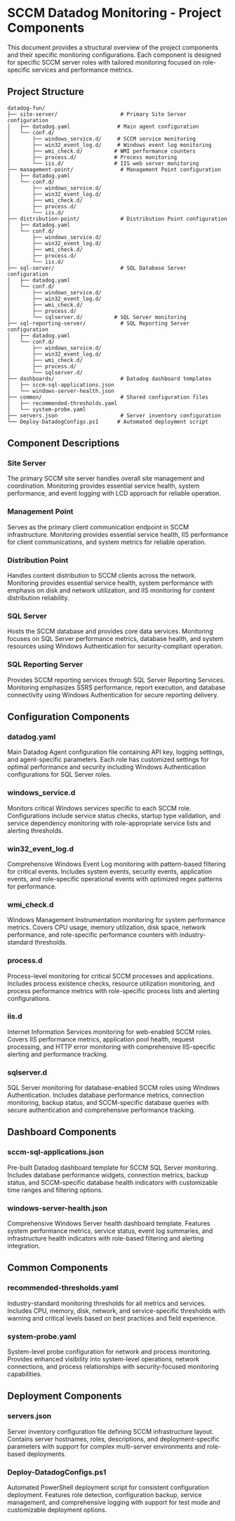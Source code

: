 # SCCM Datadog Monitoring - Project Components

This document provides a structural overview of the project components and their specific monitoring configurations. Each component is designed for specific SCCM server roles with tailored monitoring focused on role-specific services and performance metrics.

## Project Structure

```
datadog-fun/
├── site-server/                    # Primary Site Server configuration
│   ├── datadog.yaml               # Main agent configuration
│   └── conf.d/
│       ├── windows_service.d/     # SCCM service monitoring
│       ├── win32_event_log.d/     # Windows event log monitoring
│       ├── wmi_check.d/          # WMI performance counters
│       ├── process.d/            # Process monitoring
│       └── iis.d/                # IIS web server monitoring
├── management-point/               # Management Point configuration
│   ├── datadog.yaml
│   └── conf.d/
│       ├── windows_service.d/
│       ├── win32_event_log.d/
│       ├── wmi_check.d/
│       ├── process.d/
│       └── iis.d/
├── distribution-point/             # Distribution Point configuration
│   ├── datadog.yaml
│   └── conf.d/
│       ├── windows_service.d/
│       ├── win32_event_log.d/
│       ├── wmi_check.d/
│       ├── process.d/
│       └── iis.d/
├── sql-server/                     # SQL Database Server configuration
│   ├── datadog.yaml
│   └── conf.d/
│       ├── windows_service.d/
│       ├── win32_event_log.d/
│       ├── wmi_check.d/
│       ├── process.d/
│       └── sqlserver.d/          # SQL Server monitoring
├── sql-reporting-server/           # SQL Reporting Server configuration
│   ├── datadog.yaml
│   └── conf.d/
│       ├── windows_service.d/
│       ├── win32_event_log.d/
│       ├── wmi_check.d/
│       ├── process.d/
│       └── sqlserver.d/
├── dashboards/                     # Datadog dashboard templates
│   ├── sccm-sql-applications.json
│   └── windows-server-health.json
├── common/                         # Shared configuration files
│   ├── recommended-thresholds.yaml
│   └── system-probe.yaml
├── servers.json                    # Server inventory configuration
└── Deploy-DatadogConfigs.ps1      # Automated deployment script
```

## Component Descriptions

### Site Server
The primary SCCM site server handles overall site management and coordination. Monitoring provides essential service health, system performance, and event logging with LCD approach for reliable operation.

### Management Point
Serves as the primary client communication endpoint in SCCM infrastructure. Monitoring provides essential service health, IIS performance for client communications, and system metrics for reliable operation.

### Distribution Point
Handles content distribution to SCCM clients across the network. Monitoring provides essential service health, system performance with emphasis on disk and network utilization, and IIS monitoring for content distribution reliability.

### SQL Server
Hosts the SCCM database and provides core data services. Monitoring focuses on SQL Server performance metrics, database health, and system resources using Windows Authentication for security-compliant operation.

### SQL Reporting Server
Provides SCCM reporting services through SQL Server Reporting Services. Monitoring emphasizes SSRS performance, report execution, and database connectivity using Windows Authentication for secure reporting delivery.

## Configuration Components

### datadog.yaml
Main Datadog Agent configuration file containing API key, logging settings, and agent-specific parameters. Each role has customized settings for optimal performance and security including Windows Authentication configurations for SQL Server roles.

### windows_service.d
Monitors critical Windows services specific to each SCCM role. Configurations include service status checks, startup type validation, and service dependency monitoring with role-appropriate service lists and alerting thresholds.

### win32_event_log.d
Comprehensive Windows Event Log monitoring with pattern-based filtering for critical events. Includes system events, security events, application events, and role-specific operational events with optimized regex patterns for performance.

### wmi_check.d
Windows Management Instrumentation monitoring for system performance metrics. Covers CPU usage, memory utilization, disk space, network performance, and role-specific performance counters with industry-standard thresholds.

### process.d
Process-level monitoring for critical SCCM processes and applications. Includes process existence checks, resource utilization monitoring, and process performance metrics with role-specific process lists and alerting configurations.

### iis.d
Internet Information Services monitoring for web-enabled SCCM roles. Covers IIS performance metrics, application pool health, request processing, and HTTP error monitoring with comprehensive IIS-specific alerting and performance tracking.

### sqlserver.d
SQL Server monitoring for database-enabled SCCM roles using Windows Authentication. Includes database performance metrics, connection monitoring, backup status, and SCCM-specific database queries with secure authentication and comprehensive performance tracking.

## Dashboard Components

### sccm-sql-applications.json
Pre-built Datadog dashboard template for SCCM SQL Server monitoring. Includes database performance widgets, connection metrics, backup status, and SCCM-specific database health indicators with customizable time ranges and filtering options.

### windows-server-health.json
Comprehensive Windows Server health dashboard template. Features system performance metrics, service status, event log summaries, and infrastructure health indicators with role-based filtering and alerting integration.

## Common Components

### recommended-thresholds.yaml
Industry-standard monitoring thresholds for all metrics and services. Includes CPU, memory, disk, network, and service-specific thresholds with warning and critical levels based on best practices and field experience.

### system-probe.yaml
System-level probe configuration for network and process monitoring. Provides enhanced visibility into system-level operations, network connections, and process relationships with security-focused monitoring capabilities.

## Deployment Components

### servers.json
Server inventory configuration file defining SCCM infrastructure layout. Contains server hostnames, roles, descriptions, and deployment-specific parameters with support for complex multi-server environments and role-based deployments.

### Deploy-DatadogConfigs.ps1
Automated PowerShell deployment script for consistent configuration deployment. Features role detection, configuration backup, service management, and comprehensive logging with support for test mode and customizable deployment options.
